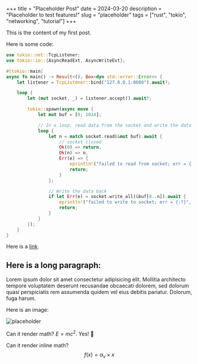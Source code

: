 +++
title = "Placeholder Post"
date = 2024-03-20
description = "Placeholder to test features!"
slug = "placeholder"
tags = ["rust", "tokio", "networking", "tutorial"]
+++

This is the content of my first post.

Here is some code:

```rust
use tokio::net::TcpListener;
use tokio::io::{AsyncReadExt, AsyncWriteExt};

#[tokio::main]
async fn main() -> Result<(), Box<dyn std::error::Error>> {
    let listener = TcpListener::bind("127.0.0.1:8080").await?;

    loop {
        let (mut socket, _) = listener.accept().await?;

        tokio::spawn(async move {
            let mut buf = [0; 1024];

            // In a loop, read data from the socket and write the data back.
            loop {
                let n = match socket.read(&mut buf).await {
                    // socket closed
                    Ok(0) => return,
                    Ok(n) => n,
                    Err(e) => {
                        eprintln!("failed to read from socket; err = {:?}", e);
                        return;
                    }
                };

                // Write the data back
                if let Err(e) = socket.write_all(&buf[0..n]).await {
                    eprintln!("failed to write to socket; err = {:?}", e);
                    return;
                }
            }
        });
    }
}
```

Here is a [link](https://sidx04.github.io).

## Here is a long paragraph:

Lorem ipsum dolor sit amet consectetur adipisicing elit. Mollitia architecto tempore voluptatem deserunt recusandae obcaecati dolorem, sed dolorum quasi perspiciatis rem assumenda quidem vel eius debitis pariatur. Dolorum, fuga harum.

Here is an image:

![placeholder](https://encrypted-tbn0.gstatic.com/images?q=tbn:ANd9GcRRhrFFyI_ZsQxhtPPloslzBSIvQVTknnWnxg&s)

Can it render math?
$E = mc^2$. Yes! 🎉

Can it render inline math?
$$ f(x) = \alpha_v \times x $$
